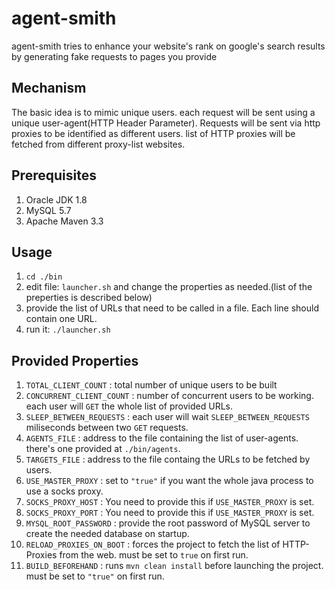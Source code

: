 agent-smith
===========
agent-smith tries to enhance your website's rank on google's search results by generating fake requests to pages you provide

Mechanism
---------

The basic idea is to mimic unique users. each request will be sent using a unique user-agent(HTTP Header Parameter).
Requests will be sent via http proxies to be identified as different users.
list of HTTP proxies will be fetched from different proxy-list websites.

Prerequisites
-------------
1. Oracle JDK 1.8
1. MySQL 5.7
1. Apache Maven 3.3

Usage
-----
1. `cd ./bin`
1. edit file: `launcher.sh` and change the properties as needed.(list of the preperties is described below)
1. provide the list of URLs that need to be called in a file. Each line should contain one URL.
1. run it: `./launcher.sh`

Provided Properties
-------------------
1. `TOTAL_CLIENT_COUNT` : total number of unique users to be built
1. `CONCURRENT_CLIENT_COUNT` : number of concurrent users to be working. each user will `GET` the whole list of provided URLs.
1. `SLEEP_BETWEEN_REQUESTS` : each user will wait `SLEEP_BETWEEN_REQUESTS` miliseconds between two `GET` requests.
1. `AGENTS_FILE` : address to the file containing the list of user-agents. there's one provided at `./bin/agents`.
1. `TARGETS_FILE` : address to the file containg the URLs to be fetched by users.
1. `USE_MASTER_PROXY` : set to `"true"` if you want the whole java process to use a socks proxy.
1. `SOCKS_PROXY_HOST` : You need to provide this if `USE_MASTER_PROXY` is set.
1. `SOCKS_PROXY_PORT` : You need to provide this if `USE_MASTER_PROXY` is set.
1. `MYSQL_ROOT_PASSWORD` : provide the root password of MySQL server to create the needed database on startup.
1. `RELOAD_PROXIES_ON_BOOT` : forces the project to fetch the list of HTTP-Proxies from the web. must be set to `true` on first run. 
1. `BUILD_BEFOREHAND` : runs `mvn clean install` before launching the project. must be set to `"true"` on first run.


